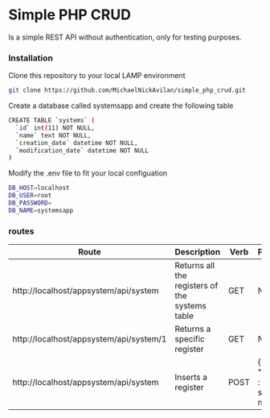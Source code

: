 # Simple PHP CRUD
Is a simple REST API without authentication, only for testing purposes.

### Installation
Clone this repository to your local LAMP environment
```sh
git clone https://github.com/MichaelNickAvilan/simple_php_crud.git
```
Create a database called systemsapp and create the following table
```sh
CREATE TABLE `systems` (
  `id` int(11) NOT NULL,
  `name` text NOT NULL,
  `creation_date` datetime NOT NULL,
  `modification_date` datetime NOT NULL
)
```
Modify the .env file to fit your local configuation
```sh
DB_HOST=localhost
DB_USER=root
DB_PASSWORD=
DB_NAME=systemsapp
```

### routes
| Route | Description | Verb | Payload |
| ------ | ------ | ------ | ------ |
| http://localhost/appsystem/api/system | Returns all the registers of the systems table | GET | N/A |
| http://localhost/appsystem/api/system/1 | Returns a specific register | GET | N/A |
| http://localhost/appsystem/api/system | Inserts a register | POST | { "name" : "The system name" } |